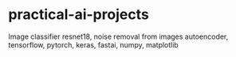 # practical-ai-projects
Image classifier resnet18, noise removal from images autoencoder, tensorflow, pytorch, keras, fastai, numpy, matplotlib
